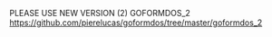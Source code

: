PLEASE USE NEW VERSION (2) GOFORMDOS_2 
https://github.com/pierelucas/goformdos/tree/master/goformdos_2